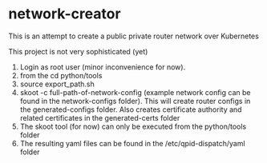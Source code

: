 # network-creator

This is an attempt to create a public private router network over Kubernetes

This project is not very sophisticated (yet)

1. Login as root user (minor inconvenience for now).
2. from the cd python/tools
3. source export_path.sh
4. skoot -c full-path-of-network-config (example network config can be found in the network-configs folder). This will create router 
   configs in the generated-configs folder. Also creates certificate authority and related certificates in the generated-certs folder 
5. The skoot tool (for now) can only be executed from the python/tools folder
6. The resulting yaml files can be found in the /etc/qpid-dispatch/yaml folder





